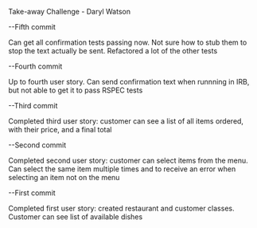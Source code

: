 Take-away Challenge - Daryl Watson

--Fifth commit

Can get all confirmation tests passing now. Not sure how to stub them to stop the text actually be sent. Refactored a lot of the other tests

--Fourth commit

Up to fourth user story. Can send confirmation text when runnning in IRB, but not able to get it to pass RSPEC tests

--Third commit

Completed third user story: customer can see a list of all items ordered, with their price, and a final total

--Second commit

Completed second user story: customer can select items from the menu. Can select the same item multiple times and to receive an error when selecting an item not on the menu

--First commit

Completed first user story: created restaurant and customer classes. Customer can see list of available dishes